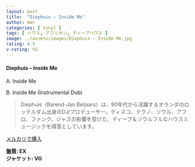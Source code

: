 ```yaml
---
layout: post
title:  "Diephuis – Inside Me"
author: mmr
categories: [ Vinyl ]
tags: [ ハウス, アフリカン, ディープハウス ]
image: ../assets/images/Diephuis – Inside Me.jpg
rating: 4.5
v-rating: VG
---
```


#### Diephuis – Inside Me

A. Inside Me

B. Inside Me (Instrumental Dub)

> Diephuis（Barend-Jan Beljaars）は、90年代から活躍するオランダのロッテルダム出身のDJ/プロデューサー。ディスコ、テクノ、ソウル、アフロ、ファンク、ジャズの影響を受けた、ディープ＆ソウルフルなハウスミュージックを得意としています。



[メルカリで購入](https://jp.mercari.com/item/m20722659267)

<div class="mt-4 mb-4 d-flex align-items-center">
<strong class="mr-1">盤質: EX</strong>
</div>
<div class="mt-4 mb-4 d-flex align-items-center">
<strong class="mr-1">ジャケット: VG</strong>
</div>
